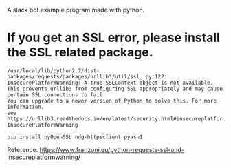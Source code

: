 A slack bot example program made with python.

# If you get an SSL error, please install the SSL related package.
```
/usr/local/lib/python2.7/dist-packages/requests/packages/urllib3/util/ssl_.py:122: 
InsecurePlatformWarning: A true SSLContext object is not available.
This prevents urllib3 from configuring SSL appropriately and may cause certain SSL connections to fail.
You can upgrade to a newer version of Python to solve this. For more information, 
see https://urllib3.readthedocs.io/en/latest/security.html#insecureplatformwarning.
InsecurePlatformWarning
```

```
pip install pyOpenSSL ndg-httpsclient pyasn1
```
Reference: https://www.franzoni.eu/python-requests-ssl-and-insecureplatformwarning/

